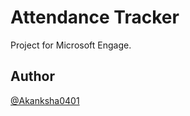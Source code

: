 # Attendance Tracker

Project for Microsoft Engage.

## Author

[@Akanksha0401](https://github.com/Akanksha0401)